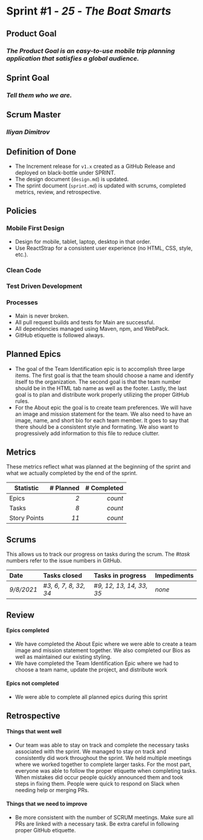 # Sprint #1 - *25* - *The Boat Smarts*

## Product Goal
### *The Product Goal is an easy-to-use mobile trip planning application that satisfies a global audience.*

## Sprint Goal
### *Tell them who we are.*

## Scrum Master
### *Iliyan Dimitrov*

## Definition of Done

* The Increment release for `v1.x` created as a GitHub Release and deployed on black-bottle under SPRINT.
* The design document (`design.md`) is updated.
* The sprint document (`sprint.md`) is updated with scrums, completed metrics, review, and retrospective.


## Policies

### Mobile First Design
* Design for mobile, tablet, laptop, desktop in that order.
* Use ReactStrap for a consistent user experience (no HTML, CSS, style, etc.).

### Clean Code

### Test Driven Development

### Processes
* Main is never broken. 
* All pull request builds and tests for Main are successful.
* All dependencies managed using Maven, npm, and WebPack.
* GitHub etiquette is followed always.


## Planned Epics


* The goal of the Team Identification epic is to accomplish three large items. The first goal is that the team should choose a name and identify itself to the organization. The second goal is that the team number should be in the HTML tab name as well as the footer. Lastly, the last goal is to plan and distribute work properly utilizing the proper GitHub rules. 
* For the About epic the goal is to create team preferences. We will have an image and mission statement for the team. We also need to have an image, name, and short bio for each team member. It goes to say that there should be a consistent style and formating. We also want to progressively add information to this file to reduce clutter.



## Metrics

These metrics reflect what was planned at the beginning of the sprint and what we actually completed by the end of the sprint.

| Statistic | # Planned | # Completed |
| --- | ---: | ---: |
| Epics | *2* | *count* |
| Tasks |  *8*   | *count* | 
| Story Points |  *11*  | *count* | 


## Scrums

This allows us to track our progress on tasks during the scrum.
The #*task* numbers refer to the issue numbers in GitHub.

| Date | Tasks closed  | Tasks in progress | Impediments |
| :--- | :--- | :--- | :--- |
| *9/8/2021* | #*3, 6, 7, 8, 32, 34* | #*9, 12, 13, 14, 33, 35* | *none* | 


## Review

#### Epics completed  
* We have completed the About Epic where we were able to create a team image and mission statement together. We also completed our Bios as well as maintained our existing styling.
* We have completed the Team Identification Epic where we had to choose a team name, update the project, and distribute work
#### Epics not completed 
* We were able to complete all planned epics during this sprint

## Retrospective

#### Things that went well
* Our team was able to stay on track and complete the necessary tasks associated with the sprint. We managed to stay on track and consistently did work throughout the sprint. We held multiple meetings where we worked together to complete larger tasks. For the most part, everyone was able to follow the proper etiquette when completing tasks. When mistakes did occur people quickly announced them and took steps in fixing them. People were quick to respond on Slack when needing help or merging PRs.

#### Things that we need to improve
* Be more consistent with the number of SCRUM meetings. Make sure all PRs are linked with a necessary task. Be extra careful in following proper GitHub etiquette.
